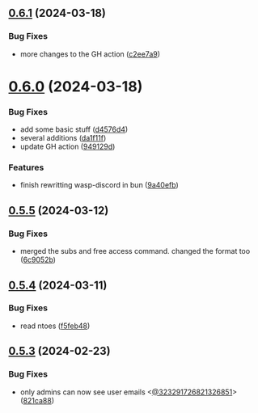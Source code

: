 ## [0.6.1](https://github.com/Torwent/wasp-discord/compare/v0.6.0...v0.6.1) (2024-03-18)


### Bug Fixes

* more changes to the GH action ([c2ee7a9](https://github.com/Torwent/wasp-discord/commit/c2ee7a9b089870ef59570c3f7ebc86582bf8b303))



# [0.6.0](https://github.com/Torwent/wasp-discord/compare/v0.5.5...v0.6.0) (2024-03-18)


### Bug Fixes

* add some basic stuff ([d4576d4](https://github.com/Torwent/wasp-discord/commit/d4576d464a28ef31465a158d9bcacfa43f953639))
* several additions ([da1f11f](https://github.com/Torwent/wasp-discord/commit/da1f11fe02788a7c0fb6c3d71f72c8e19f68a49e))
* update GH action ([949129d](https://github.com/Torwent/wasp-discord/commit/949129d980ffaa72bb85266dfcb361b6ed880749))


### Features

* finish rewritting wasp-discord in bun ([9a40efb](https://github.com/Torwent/wasp-discord/commit/9a40efb9301619adfee3bf0923b2dea96d135938))



## [0.5.5](https://github.com/Torwent/wasp-discord/compare/v0.5.4...v0.5.5) (2024-03-12)


### Bug Fixes

* merged the subs and free access command. changed the format too ([6c9052b](https://github.com/Torwent/wasp-discord/commit/6c9052bc7ea6833b9e7fd56a775f0eca1af66cb9))



## [0.5.4](https://github.com/Torwent/wasp-discord/compare/v0.5.3...v0.5.4) (2024-03-11)


### Bug Fixes

* read ntoes ([f5feb48](https://github.com/Torwent/wasp-discord/commit/f5feb48603b3669a04dbbf255112e59f5044a81d))



## [0.5.3](https://github.com/Torwent/wasp-discord/compare/v0.5.2...v0.5.3) (2024-02-23)


### Bug Fixes

* only admins can now see user emails <[@323291726821326851](https://github.com/323291726821326851)> ([821ca88](https://github.com/Torwent/wasp-discord/commit/821ca886b164e8a6babeb5f707086b8844962ca9))



